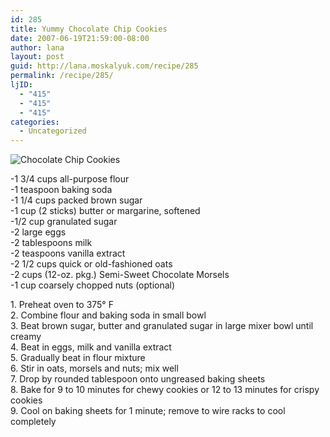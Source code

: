 ```yaml
---
id: 285
title: Yummy Chocolate Chip Cookies
date: 2007-06-19T21:59:00-08:00
author: lana
layout: post
guid: http://lana.moskalyuk.com/recipe/285
permalink: /recipe/285/
ljID:
  - "415"
  - "415"
  - "415"
categories:
  - Uncategorized
---
```

<div class="entry">
  <p>
    <img src="http://farm1.static.flickr.com/206/471898442_acfa113749.jpg?v=0" alt="Chocolate Chip Cookies" />
  </p>
  
  <p>
    -1 3/4 cups all-purpose flour<br /> -1 teaspoon baking soda<br /> -1 1/4 cups packed brown sugar<br /> -1 cup (2 sticks) butter or margarine, softened<br /> -1/2 cup granulated sugar<br /> -2 large eggs<br /> -2 tablespoons milk<br /> -2 teaspoons vanilla extract<br /> -2 1/2 cups quick or old-fashioned oats<br /> -2 cups (12-oz. pkg.) Semi-Sweet Chocolate Morsels<br /> -1 cup coarsely chopped nuts (optional)
  </p>
  
  <p>
    1. Preheat oven to 375° F<br /> 2. Combine flour and baking soda in small bowl<br /> 3. Beat brown sugar, butter and granulated sugar in large mixer bowl until creamy<br /> 4. Beat in eggs, milk and vanilla extract<br /> 5. Gradually beat in flour mixture<br /> 6. Stir in oats, morsels and nuts; mix well<br /> 7. Drop by rounded tablespoon onto ungreased baking sheets<br /> 8. Bake for 9 to 10 minutes for chewy cookies or 12 to 13 minutes for crispy cookies<br /> 9. Cool on baking sheets for 1 minute; remove to wire racks to cool completely
  </p></p>
</div>